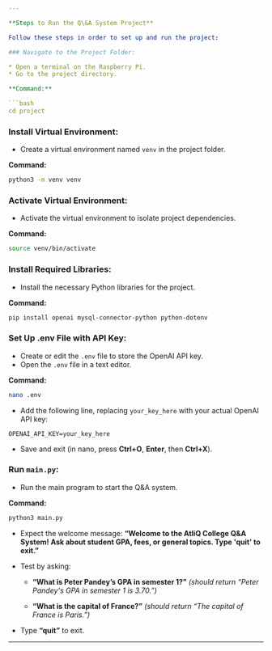```yaml
---

**Steps to Run the Q\&A System Project**

Follow these steps in order to set up and run the project:

### Navigate to the Project Folder:

* Open a terminal on the Raspberry Pi.
* Go to the project directory.

**Command:**

```bash
cd project
```

### Install Virtual Environment:

* Create a virtual environment named `venv` in the project folder.

**Command:**

```bash
python3 -m venv venv
```

### Activate Virtual Environment:

* Activate the virtual environment to isolate project dependencies.

**Command:**

```bash
source venv/bin/activate
```

### Install Required Libraries:

* Install the necessary Python libraries for the project.

**Command:**

```bash
pip install openai mysql-connector-python python-dotenv
```

### Set Up .env File with API Key:

* Create or edit the `.env` file to store the OpenAI API key.
* Open the `.env` file in a text editor.

**Command:**

```bash
nano .env
```

* Add the following line, replacing `your_key_here` with your actual OpenAI API key:

```
OPENAI_API_KEY=your_key_here
```

* Save and exit (in nano, press **Ctrl+O**, **Enter**, then **Ctrl+X**).

### Run `main.py`:

* Run the main program to start the Q\&A system.

**Command:**

```bash
python3 main.py
```

* Expect the welcome message:
  **“Welcome to the AtliQ College Q\&A System! Ask about student GPA, fees, or general topics. Type 'quit' to exit.”**

* Test by asking:

  * **“What is Peter Pandey’s GPA in semester 1?”**
    *(should return “Peter Pandey's GPA in semester 1 is 3.70.”)*

  * **“What is the capital of France?”**
    *(should return “The capital of France is Paris.”)*

* Type **“quit”** to exit.

---
```

